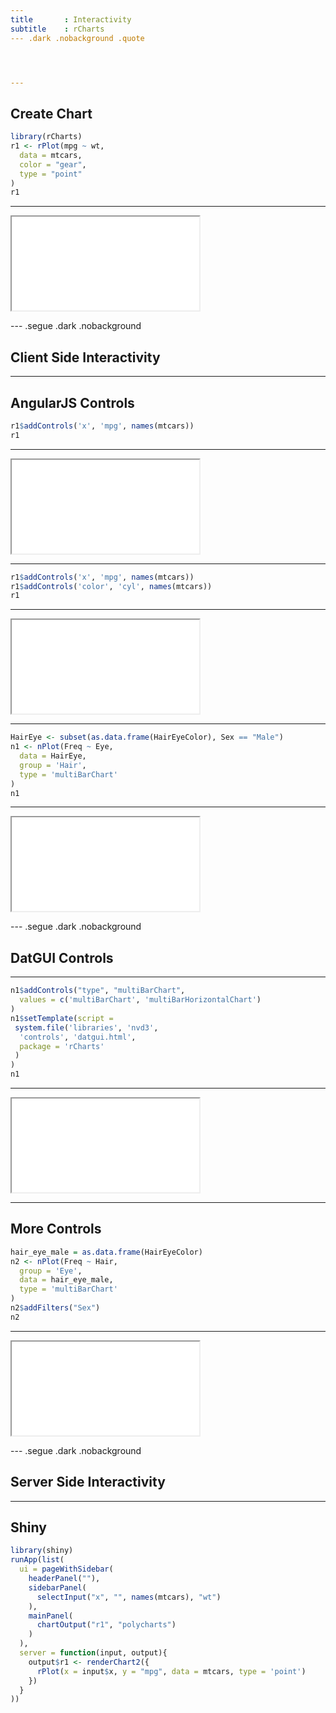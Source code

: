 ```yaml
---
title       : Interactivity
subtitle    : rCharts
--- .dark .nobackground .quote




---
```


## Create Chart


```r
library(rCharts)
r1 <- rPlot(mpg ~ wt, 
  data = mtcars, 
  color = "gear", 
  type = "point"
)
r1
```


---

<iframe src='
assets/fig/chart1.html
' scrolling='no' seamless
'rChart polycharts '
id=iframe-
chart4cdd4f9f0954
></iframe>
<style>iframe.rChart{ width: 100%; height: 400px;}</style>



--- .segue .dark .nobackground

## Client Side Interactivity

---

## AngularJS Controls


```r
r1$addControls('x', 'mpg', names(mtcars))
r1
```


---

<iframe src='
assets/fig/chart2.html
' scrolling='no' seamless
'rChart polycharts '
id=iframe-
chart4cdd4f9f0954
></iframe>
<style>iframe.rChart{ width: 100%; height: 400px;}</style>


---


```r
r1$addControls('x', 'mpg', names(mtcars))
r1$addControls('color', 'cyl', names(mtcars))
r1
```


---


<iframe src='
assets/fig/chart3.html
' scrolling='no' seamless
'rChart polycharts '
id=iframe-
chart4cdd4f9f0954
></iframe>
<style>iframe.rChart{ width: 100%; height: 400px;}</style>


---


```r
HairEye <- subset(as.data.frame(HairEyeColor), Sex == "Male")
n1 <- nPlot(Freq ~ Eye, 
  data = HairEye, 
  group = 'Hair', 
  type = 'multiBarChart'
)
n1
```


---

<iframe src='
assets/fig/chart4.html
' scrolling='no' seamless
'rChart nvd3 '
id=iframe-
chart4cdd1385f3cc
></iframe>
<style>iframe.rChart{ width: 100%; height: 400px;}</style>


--- .segue .dark .nobackground

## DatGUI Controls

---


```r
n1$addControls("type", "multiBarChart", 
  values = c('multiBarChart', 'multiBarHorizontalChart')
)
n1$setTemplate(script = 
 system.file('libraries', 'nvd3', 
  'controls', 'datgui.html', 
  package = 'rCharts'
 )
)
n1
```


---

<iframe src='
assets/fig/chart5.html
' scrolling='no' seamless
'rChart nvd3 '
id=iframe-
chart4cdd1385f3cc
></iframe>
<style>iframe.rChart{ width: 100%; height: 400px;}</style>


---

## More Controls


```r
hair_eye_male = as.data.frame(HairEyeColor)
n2 <- nPlot(Freq ~ Hair, 
  group = 'Eye', 
  data = hair_eye_male, 
  type = 'multiBarChart'
)
n2$addFilters("Sex")
n2
```


---

<iframe src='
assets/fig/chart6.html
' scrolling='no' seamless
'rChart nvd3 '
id=iframe-
chart4cddfbf6061
></iframe>
<style>iframe.rChart{ width: 100%; height: 400px;}</style>


--- .segue .dark .nobackground

## Server Side Interactivity

---

## Shiny


```r
library(shiny)
runApp(list(
  ui = pageWithSidebar(
    headerPanel(""),
    sidebarPanel(
      selectInput("x", "", names(mtcars), "wt")  
    ),
    mainPanel(
      chartOutput("r1", "polycharts")
    )
  ),
  server = function(input, output){
    output$r1 <- renderChart2({
      rPlot(x = input$x, y = "mpg", data = mtcars, type = 'point')
    })
  }
))
```
















